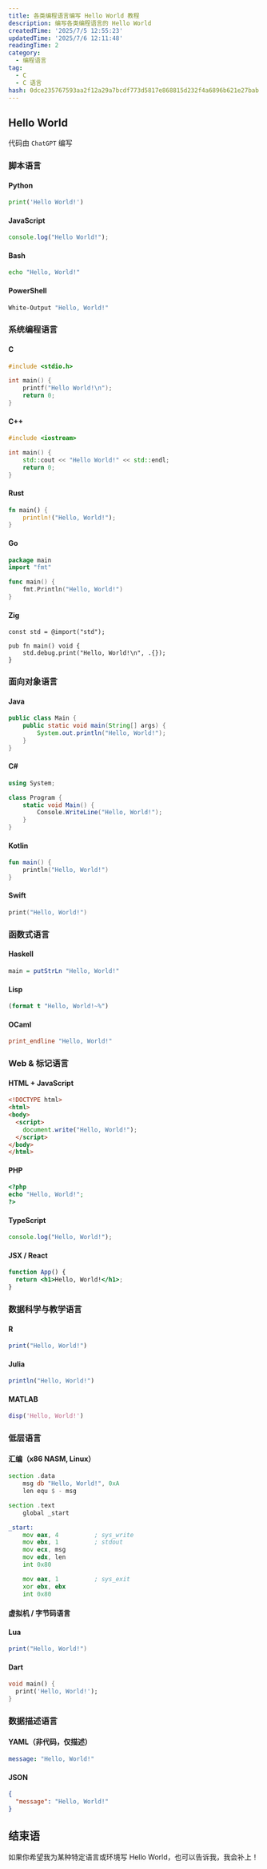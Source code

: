 ```yaml
---
title: 各类编程语言编写 Hello World 教程
description: 编写各类编程语言的 Hello World
createdTime: '2025/7/5 12:55:23'
updatedTime: '2025/7/6 12:11:48'
readingTime: 2
category:
  - 编程语言
tag:
  - C
  - C 语言
hash: 0dce235767593aa2f12a29a7bcdf773d5817e868815d232f4a6896b621e27bab
---
```


## Hello World
代码由 ```ChatGPT``` 编写

### 脚本语言
#### Python
```python
print('Hello World!')
```

#### JavaScript
```javascript
console.log("Hello World!");
```

#### Bash
```bash
echo "Hello, World!"
```

#### PowerShell
```powershell
White-Output "Hello, World!"
```

### 系统编程语言
#### C
```c
#include <stdio.h>

int main() {
    printf("Hello World!\n");
    return 0;
}
```
#### C++
```cpp
#include <iostream>

int main() {
    std::cout << "Hello World!" << std::endl;
    return 0;
}
```

#### Rust
```rust
fn main() {
    println!("Hello, World!");
}
```

#### Go
```go
package main
import "fmt"

func main() {
    fmt.Println("Hello, World!")
}
```

#### Zig
```zig
const std = @import("std");

pub fn main() void {
    std.debug.print("Hello, World!\n", .{});
}
```

### 面向对象语言
#### Java
```java
public class Main {
    public static void main(String[] args) {
        System.out.println("Hello, World!");
    }
}
```

#### C#
```csharp
using System;

class Program {
    static void Main() {
        Console.WriteLine("Hello, World!");
    }
}
```

#### Kotlin
```kotlin
fun main() {
    println("Hello, World!")
}
```

#### Swift
```swift
print("Hello, World!")
```

### 函数式语言
#### Haskell
```haskell
main = putStrLn "Hello, World!"
```

#### Lisp
```lisp
(format t "Hello, World!~%")
```

#### OCaml
```ocaml
print_endline "Hello, World!"
```

### Web & 标记语言
#### HTML + JavaScript
```html
<!DOCTYPE html>
<html>
<body>
  <script>
    document.write("Hello, World!");
  </script>
</body>
</html>
```

#### PHP
```php
<?php
echo "Hello, World!";
?>
```

#### TypeScript
```typescript
console.log("Hello, World!");
```

#### JSX / React
```jsx
function App() {
  return <h1>Hello, World!</h1>;
}
```

### 数据科学与教学语言
#### R
```r
print("Hello, World!")
```

#### Julia
```julia
println("Hello, World!")
```

#### MATLAB
```matlab
disp('Hello, World!')
```

### 低层语言
#### 汇编（x86 NASM, Linux）
```asm
section .data
    msg db "Hello, World!", 0xA
    len equ $ - msg

section .text
    global _start

_start:
    mov eax, 4          ; sys_write
    mov ebx, 1          ; stdout
    mov ecx, msg
    mov edx, len
    int 0x80

    mov eax, 1          ; sys_exit
    xor ebx, ebx
    int 0x80
```

#### 虚拟机 / 字节码语言
#### Lua
```lua
print("Hello, World!")
```

#### Dart
```dart
void main() {
  print('Hello, World!');
}
```

### 数据描述语言
#### YAML（非代码，仅描述）
```yaml
message: "Hello, World!"
```

#### JSON
```json
{
  "message": "Hello, World!"
}
```

## 结束语
如果你希望我为某种特定语言或环境写 Hello World，也可以告诉我，我会补上！
